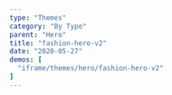 ```yaml
---
type: "Themes"
category: "By Type"
parent: "Hero"
title: "fashion-hero-v2"
date: "2020-05-27"
demos: [
  "iframe/themes/hero/fashion-hero-v2"
]
---
```

